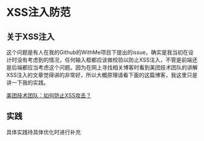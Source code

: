 # XSS注入防范
## 关于XSS注入
这个问题是有人在我的Github的WithMe项目下提出的issue，确实是我当初在设计时没有考虑到的情况，任何输入框都应该做校验以防止XSS注入，不管是前端还是后端都应当考虑这个问题。因为在网上寻找相关博客时看到美团技术团队的讲解XSS注入的文章觉得讲的非常好，所以大概原理请看下面的这篇博客，我这里只是讲一下我的实践。

[美团技术团队：如何防止XSS攻击？](https://tech.meituan.com/2018/09/27/fe-security.html)

## 实践
具体实践待具体优化时进行补充
